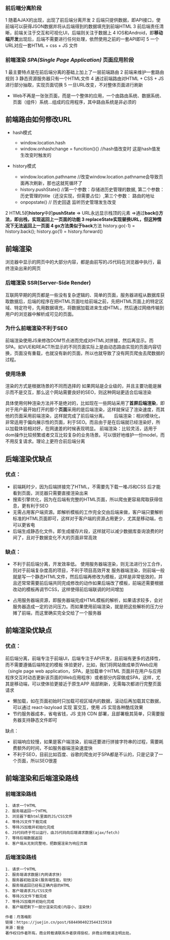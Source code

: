 ### 前后端分离阶段
1 随着AJAX的出现，出现了前后端分离开发
2 后端只提供数据，即API接口，使前端可以获得JSON数据并将从后端得到的数据填充到前端HTML
3 前后端责任清晰，前端关注于交互和可视化UI，后端则关注于数据上
4 IOS和Android，即**移动端开发**出现后，后端不需要进行任何处理，依然使用之前的一套API即可
5 一个URL对应一套HTML + css + JS 文件
### 前端渲染 _SPA(Single Page Application)_ 页面应用阶段
1 最主要特点是在前后端分离的基础上加上了一层前端路由
2 前端来维护一套路由规则
3 静态资源服务器只有一个HTML文件
4 通过前端路由对HTML + CSS + JS 进行部分抽取，实现页面切换
5 一旦URL改变，不对整体页面进行刷新
* Web不再是一张张页面，而是一个整体的应用，一个由路由系统、数据系统、页面（组件）系统...组成的应用程序，其中路由系统是非必须的
 
## 前端路由如何修改URL
- hash模式
    - window.location.hash
    - window.onhashchange = funcition(){} //hash值改变时  这是hash值发生改变时触发的

- history模式
    - window.location.pathname //改变window.location.pathname会导致页面再次刷新，那也这就死循环了
    - history.pushState() //第一个参数：存储进历史管理的数据, 第二个参数：历史管理的title（还没实现，但需要占位）,第三个参数： 路由的地址
    - onpopstate() // 历史回退  监听历史管理发生改变

2 HTML5的**history**中的**pushState** => URL永远显示栈顶的元素 =>通过**back()**方法，即出栈，实现返回上一页面的功能
3 **replaceState**实现替换URL，但这种情况下无法返回上一页面
4 **go**方法类似于**back**方法 history.go(-1) = history.back(); history.go(1) = history.forward() 
## 前端渲染
浏览器中显示的网页中的大部分内容，都是由前写的JS代码在浏览器中执行，最终渲染出来的网页
### 后端渲染 SSR(Server-Side Render)

互联网早期的网页都是一些没有复杂逻辑的、简单的页面，服务器进程从数据库获取数据后，后端的程序在把HTML页面吐给前端之前，先把HTML页面上的特定区域、特定符号，先用数据填充，将数据加载进来生成HTML，然后通过网络传输到用户的浏览器中解析成可见的页面。


### 为什么前端渲染不利于SEO
前端渲染使用JS来修改DOM节点进而完成对HTML对拼接，然后再显示。而SPA，如VUE和REACT所显示的不同页面实际上是由动态路由实现的页面内容切换，页面没有重载，也就没有新的页面，所以也就导致了没有网页爬虫去爬数据的过程。
### 使用场景
渲染的方式是根据场景的不同而选择的 
如果网站是企业级的，并且主要功能是展示而不是交互，那么这个网站需要良好的SEO，则这种网站更适合后端渲染

具体使用何种渲染方法并不是绝对的，比如现在一些网站采用了**首屏后端渲染**，即对于用户最开始打开的那个**页面**采用的是后端渲染，这样就保证了渲染速度，而其他的页面采用前端渲染，这样就完成了前后端分离。
 
后端渲染：相对模块化，非常适用于偏向展示性的页面，利于SEO。而且由于是在后端就已经渲染好，所以加载体验相对好，在网速差的时候表现明显。
前端渲染：比较灵活，适用于dom操作比较频繁或者交互比较复杂的业务场景。可以很好地维护一份model，而不用反复请求。理论上更符合前后端分离

## 后端渲染优缺点
### 优点：

- 前端耗时少，因为后端拼接完了HTML，不需要先下载一堆JS和CSS 后才能看到页面，浏览器只需要直接渲染出来
- 搜索引擎优化，因为在后端有完整的HTML页面，所以爬虫更容易爬取获得信息，更有利于SEO
- 无需占用客户端资源。即解析模板的工作完全交由后端来做，客户端只要解析标准的HTML页面即可，这样对于客户端的资源占用更少，尤其是移动端，也可以更省电
- 后端生成静态化文件。即生成缓存片段，这样就可以减少数据库查询浪费的时间了，且对于数据变化不大的页面非常高效

### 缺点：

- 不利于前后端分离，开发效率低。
使用服务器端渲染，则无法进行分工合作，则对于前端复杂度高的项目，不利于项目高效开发
服务器端渲染，则前端一般就是写一个静态HTML文件，然后后端再修改为模板，这样是非常低效的，并且还常常需要前后端共同完成修改的动作如果后端改了模板，前端还需要根据改动的模板再调节CSS，这样使得前后端联调的时间增加

- 占用服务器端资源，即服务器端完成HTML模板的解析，如果请求较多，会对服务器造成一定的访问压力。而如果使用前端渲染，就是把这些解析的压力分摊了前端，而这里确实完全交给了一个服务器

## 前端渲染优缺点
### 优点：  

前后端分离，前端专注于前端UI，后端专注于API开发，且前端有更多的选择性，而不需要遵循后端特定的模板
体验更好，比如，我们将网站做成单页Web应用（single page web application，SPA，是加载单个HTML 页面并在用户与应用程序交互时动态更新该页面的Web应用程序）或者部分内容做成SPA，这样，尤其是移动端，可以使体验更接近于原生APP
局部刷新，无需每次都进行完整页面请求
- 懒加载，如在页面初始时只加载可视区域内的数据，滚动后再加载其它数据，可以通过 react-lazyload 实现
富交互，使用 JS 实现各种酷炫效果
- 节约服务器成本，省电省钱，JS 支持 CDN 部署，且部署极其简单，只需要服务器支持静态文件即可



缺点：

- 前端响应较慢，如果是客户端渲染，前端还要进行拼接字符串的过程，需要耗费额外的时间，不如服务器端渲染速度快
- 不利于SEO，目前比如百度、谷歌的爬虫对于SPA都是不认的，只是记录了一个页面，所以SEO很差

## 前端渲染和后端渲染路线
### 前端渲染路线
    1. 请求一个HTML
    2. 服务端返回一个HTML
    3. 浏览器下载html里面的JS/CSS文件 
    4. 等待JS文件下载完成 
    5. 等待JS加载并初始化完成 
    6. JS代码终于可以运行，由JS代码向后端请求数据(ajax/fetch) 
    7. 等待后端数据返回 
    8. 客户端从无到完整地，把数据渲染为响应页面

### 后端渲染路线
    1. 请求一个HTML
    2. 服务端请求数据(内网请求快)
    3. 服务器初始渲染(服务端性能，较快）
    4. 服务端返回已经有正确内容的HTML
    5. 客户端请求JS/CSS文件
    6. 等待JS文件下载完成
    7. 等待JS加载并初始化完成
    8. 客户端把剩下一部分渲染完成(内容小，渲染快)

```
作者：月落梅影
链接：https://juejin.cn/post/6844904023544315918
来源：掘金
著作权归作者所有。商业转载请联系作者获得授权，非商业转载请注明出处。
```
